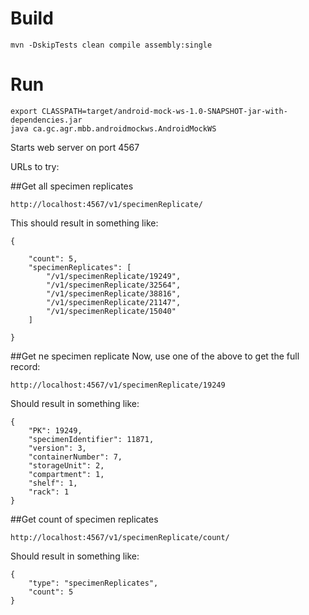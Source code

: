 Build
======

```
mvn -DskipTests clean compile assembly:single
```

Run
====

```
export CLASSPATH=target/android-mock-ws-1.0-SNAPSHOT-jar-with-dependencies.jar
java ca.gc.agr.mbb.androidmockws.AndroidMockWS
```

Starts web server on port 4567

URLs to try:

##Get all specimen replicates
```
http://localhost:4567/v1/specimenReplicate/

```

This should result in something like:

```
{

    "count": 5,
    "specimenReplicates": [
        "/v1/specimenReplicate/19249",
        "/v1/specimenReplicate/32564",
        "/v1/specimenReplicate/38816",
        "/v1/specimenReplicate/21147",
        "/v1/specimenReplicate/15040"
    ]

}
```
##Get ne specimen replicate
Now, use one of the above to get the full record:
```
http://localhost:4567/v1/specimenReplicate/19249

```
Should result in something like:
```
{
    "PK": 19249,
    "specimenIdentifier": 11871,
    "version": 3,
    "containerNumber": 7,
    "storageUnit": 2,
    "compartment": 1,
    "shelf": 1,
    "rack": 1
}
```

##Get count of specimen replicates
```
http://localhost:4567/v1/specimenReplicate/count/

```
Should result in something like:
```
{
    "type": "specimenReplicates",
    "count": 5
}